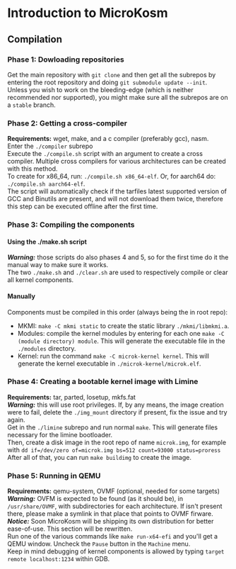 # Introduction to MicroKosm

## Compilation

### Phase 1: Dowloading repositories
Get the main repository with `git clone` and then get all the subrepos by entering the root repository and doing `git submodule update --init`.  
Unless you wish to work on the bleeding-edge (which is neither recommended nor supported), you might make sure all the subrepos are on a `stable` branch.  

### Phase 2: Getting a cross-compiler
**Requirements:** wget, make, and a c compiler (preferably gcc), nasm.  
Enter the `./compiler` subrepo  
Execute the  `./compile.sh` script with an argument to create a cross compiler. Multiple cross compilers for various architectures can be created with this method.  
To create for x86_64, run: `./compile.sh x86_64-elf`. Or, for aarch64 do: `./compile.sh aarch64-elf`.  
The script will automatically check if the tarfiles latest supported version of GCC and Binutils are present, and will not download them twice, therefore this step can be executed offline after the first time.

### Phase 3: Compiling the components

#### Using the ./make.sh script
***Warning:*** those scripts do also phases 4 and 5, so for the first time do it the manual way to make sure it works.  
The two `./make.sh` and `./clear.sh` are used to respectively compile or clear all kernel components.  

#### Manually
Components must be compiled in this order (always being the in root repo):  
 - MKMI: `make -C mkmi static` to create the static library `./mkmi/libmkmi.a`.  
 - Modules: compile the kernel modules by entering  for each one `make -C (module directory) module`. This will generate the executable file in the `./modules` directory.  
 - Kernel: run the command `make -C microk-kernel kernel`. This will generate the kernel executable in `./microk-kernel/microk.elf`.  

### Phase 4: Creating a bootable kernel image with Limine
**Requirements:** tar, parted, losetup, mkfs.fat  
***Warning:*** this will use root privileges. If, by any means, the image creation were to fail, delete the `./img_mount` directory if present, fix the issue and try again.  
Get in the `./limine` subrepo and run normal `make`. This will generate files necessary for the limine bootloader.  
Then, create a disk image in the root repo of name `microk.img`, for example with `dd if=/dev/zero of=microk.img bs=512 count=93000 status=proress`  
After all of that, you can run `make buildimg` to create the image.  

### Phase 5: Running in QEMU
**Requirements:** qemu-system, OVMF (optional, needed for some targets)  
***Warning:*** OVFM is expected to be found (as it should be), in `/usr/share/OVMF`, with subdirectories for each architecture. If isn't present there, please make a symlink in that place that points to OVMF firware.  
***__Notice__:***  Soon MicroKosm will be shipping its own distribution for better ease-of-use. This section will be rewritten.  
Run one of the various commands like `make run-x64-efi` and you'll get a QEMU window. Uncheck the `Pause` button in the `Machine` menu.  
Keep in mind debugging of kernel components is allowed by typing `target remote localhost:1234` within GDB.  



